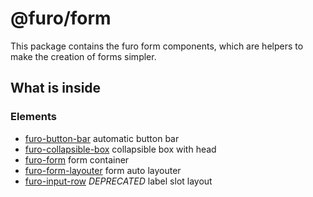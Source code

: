 # @furo/form

This package contains the furo form components, which are helpers to make the
creation of forms simpler.

## What is inside

### Elements

- [furo-button-bar](?t=FuroButtonBar) automatic button bar
- [furo-collapsible-box](?t=FuroCollapsibleBox) collapsible box with head
- [furo-form](?t=FuroForm) form container
- [furo-form-layouter](?t=FuroFormLayouter) form auto layouter
- [furo-input-row](?t=FuroInputRow) *DEPRECATED* label slot layout 
